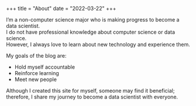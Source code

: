 +++
title = "About"
date = "2022-03-22"
+++

I’m a non-computer science major who is making progress to become a data scientist.  
I do not have professional knowledge about computer science or data science.  
However, I always love to learn about new technology and experience them.  

My goals of the blog are:

- Hold myself accountable
- Reinforce learning
- Meet new people

Although I created this site for myself, someone may find it beneficial; therefore, I share my journey to become a data scientist with everyone.


